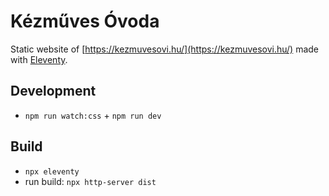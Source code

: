 # Kézműves Óvoda

Static website of [https://kezmuvesovi.hu/](https://kezmuvesovi.hu/) made with [Eleventy](https://www.11ty.io/).

## Development

- `npm run watch:css` + `npm run dev`

## Build

- `npx eleventy`
- run build: `npx http-server dist`
